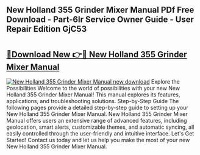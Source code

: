 ## New Holland 355 Grinder Mixer Manual PDf Free Download - Part-6lr Service Owner Guide - User Repair Edition GjC53

# <h2><a href="http://bc92894.oget.top/?id=New+Holland+355+Grinder+Mixer+Manual">🔗Download New 👉🔴 New Holland 355 Grinder Mixer Manual</a></h2>

[![New Holland 355 Grinder Mixer Manual new download](https://i.imgur.com/5g1atiW.png)](http://bc92894.oget.top/?id=New+Holland+355+Grinder+Mixer+Manual)
Explore the Possibilities Welcome to the world of possibilities with your new New Holland 355 Grinder Mixer Manual! This manual explores its features, applications, and troubleshooting solutions. Step-by-Step Guide The following pages provide a detailed step-by-step guide to setting up your New Holland 355 Grinder Mixer Manual. New Holland 355 Grinder Mixer Manual offers users an extensive range of advanced features, including geolocation, smart alerts, customizable themes, and automatic syncing, all easily controlled through the user-friendly and intuitive interface. Let's Get Started! Contact us today and let us help you make the most of your new New Holland 355 Grinder Mixer Manual.
